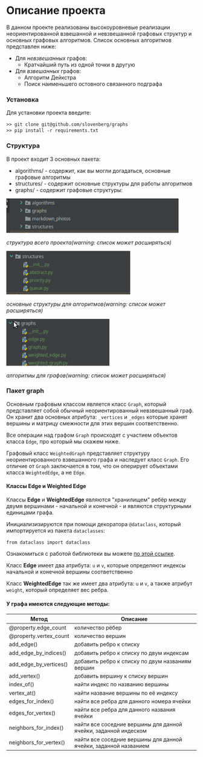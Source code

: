 # Описание проекта
В данном проекте реализованы высокоуровневые реализации неориентированной 
взвешанной и невзвешанной графовых структур и основных 
графовых алгоритмов.
Список основных алгоритмов представлен ниже:
* Для _невзвешанных_ графов:
    * Кратчайший путь из одной точки в другую
* Для _взвешанных_ графов:
    * Алгоритм Дейкстра
    * Поиск наименьшего остовного связанного подграфа
### Установка
Для установки проекта введите:
```
>> git clone git@github.com/slovenberg/graphs
>> pip install -r requirements.txt

```
### Структура
В проект входит 3 основных пакета:
* algorithms/ - содержит, как вы могли догадаться, основные графовые алгоритмы
* structures/ - содержит основные структуры для работы алгоритмов
* graphs/ - содержит графовые структуры: 

![main]

_структура всего проекта(warning: список может расширяться)_

![structures]

_основные структуры для алгоритмов(warning: список может расширяться)_

![graphs]

_алгоритмы для графов(warning: список может расширяться)_
### Пакет graph
Основным графовым классом является класс `Graph`, который представляет собой 
обычный неориентированный невзвешанный граф. Он хранит два основных атрибута: 
`_vertices` и `_edges` которые хранят вершины и матрицу смежности для этих вершин 
соответственно.

Все операции над графом `Graph` происходят с участием объектов класса `Edge`, про который мы 
скажем ниже. 

Графовый класс `WeightedGraph` представляет структуру неориентированного взвешанного 
графа и наследует класс `Graph`. Его отличие от `Graph` заключается в том, что он
оперирует объектами класса `WeightedEdge`, а не `Edge`.


#### Классы Edge и Weighted Edge
Классы __Edge__ и __WeightedEdge__ являются "хранилищем" ребёр между двумя вершинами - 
начальной и конечной - и являются структурными единицами графа. 

Инициализизируются при помощи декоратора `@dataclass`, который импортируется из пакета 
`dataclasses`:
```
from dataclass import dataclass
```
Ознакомиться с работой библиотеки вы можете [по этой ссылке](https://docs.python.org/3/library/dataclasses.html).

Класс __Edge__ имеет два атрибута: `u` и `v`, которые определяют индексы начальной и 
конечной вершины соответственно

Класс __WeightedEdge__ так же имеет два атрибута: `u` и `v`, а также атрибут `weight`, 
который определяет вес ребра.


#### У графа имеются следующие методы:
| Метод | Описание|
| ----- | ------- |
| @property.edge_count | количество рёбер |
| @property.vertex_count | количество вершин |
| add_edge() | добавить ребро к списку |
| add_edge_by_indices() | добавить ребро к списку по двум индексам |
| add_edge_by_vertices() | добавить ребро к списку по двум названиям вершин|
| add_vertex() | добавить вершину к списку вершин |
| index_of() | найти индекс по названию вершины|
| vertex_at() |  найти название вершины по её индексу|
| edges_for_index() | найти все ребра для данного номера ячейки|
| edges_for_vertex() | найти все ребра для данного названия ячейки|
| neighbors_for_index() | найти все соседние вершины для данной ячейки, заданной индеском|
| neighbors_for_vertex() | найти все соседние вершины для данной ячейки, заданной названием|


[main]: markdown_photos/main_structure.png
[structures]: markdown_photos/structures.png
[graphs]: markdown_photos/graphs.png